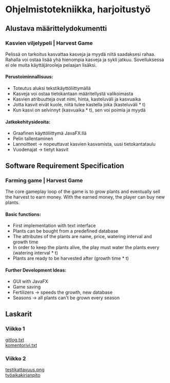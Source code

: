 # Ohjelmistotekniikka, harjoitustyö
## Alustava määrittelydokumentti
### Kasvien viljelypeli | Harvest Game
Pelissä on tarkoitus kasvattaa kasveja ja myydä niitä saadaksesi rahaa. Rahalla voi ostaa lisää yhä hienompia kasveja ja sykli jatkuu. Sovelluksessa ei ole muita käyttäjärooleja pelaajan lisäksi.

#### Perustoiminnallisuus:
- Toteutus aluksi tekstikäyttöliittymällä
- Kasveja voi ostaa tietokantaan määritellystä valikoimasta
- Kasvien atribuutteja ovat nimi, hinta, kasteluväli ja kasvuaika
- Jotta kasvit eivät kuole, niitä tulee kastella joka (kasteluväli * t)
- Kun kasvi on selvinnyt (kasvuaika * t), sen voi poimia ja myydä

#### Jatkokehitysideoita:
- Graafinen käyttöliittymä JavaFX:llä
- Pelin tallentaminen
- Lannoitteet -> nopeuttavat kasvien kasvamista, uusi tietokantataulu
- Vuodenajat -> tietyt kasvit 

## Software Requirement Specification
### Farming game | Harvest Game
The core gameplay loop of the game is to grow plants and eventually sell the harvest to earn money. With the earned money, the player can buy new plants.

#### Basic functions:
- First implementation with text interface
- Plants can be bought from a predefined database
- The attributes of the plants are name, price, watering interval and growth time
- In order to keep the plants alive, the play must water the plants every (watering interval * t)
- Plants are ready to be harvested after (growth time * t)

#### Further Development Ideas:
- GUI with JavaFX
- Game saving
- Fertilizers -> speeds the growth, new database
- Seasons -> all plants can't be grown every season

## Laskarit
### Viikko 1
[gitlog.txt](https://github.com/jpasikainen/ot-harjoitustyo/blob/master/laskarit/viikko1/gitlog.txt)\
[komentorivi.txt](https://github.com/jpasikainen/ot-harjoitustyo/blob/master/laskarit/viikko1/komentorivi.txt)

### Viikko 2
[testikattavuus.png](https://github.com/jpasikainen/ot-harjoitustyo/blob/master/laskarit/viikko2/testikattavuus.png)\
[työaikakirjanpito](https://github.com/jpasikainen/ot-harjoitustyo/blob/master/workinghours.md)
